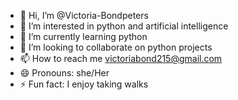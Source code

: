 - 👋 Hi, I’m @Victoria-Bondpeters
- 👀 I’m interested in python and artificial intelligence
- 🌱 I’m currently learning python
- 💞️ I’m looking to collaborate on python projects
- 📫 How to reach me victoriabond215@gmail.com
- 😄 Pronouns: she/Her
- ⚡ Fun fact: I enjoy taking walks

<!---
Victoria-Bondpeters/Victoria-Bondpeters is a ✨ special ✨ repository because its `README.md` (this file) appears on your GitHub profile.
You can click the Preview link to take a look at your changes.
--->
